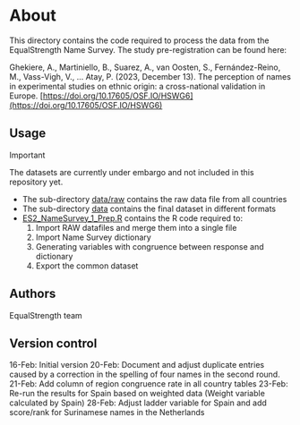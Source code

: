 # About
This directory contains the code required to process the data from the 
EqualStrength Name Survey.  The study pre-registration can be found here: 

Ghekiere, A., Martiniello, B., Suarez, A., van Oosten, S., Fernández-Reino, M., Vass-Vigh, V., … Atay, P. (2023, December 13). The perception of names in experimental studies on ethnic origin: a cross-national validation in Europe. [https://doi.org/10.17605/OSF.IO/HSWG6](https://doi.org/10.17605/OSF.IO/HSWG6)

## Usage

> [!IMPORTANT]  
> The datasets are currently under embargo and not included in this repository yet.

- The sub-directory [data/raw](data/raw) contains the raw data file from all countries
- The sub-directory [data](data) contains the final dataset in different formats
- [ES2_NameSurvey_1_Prep.R](ES2_NameSurvey_1_Prep.R) contains the R code
required to:
    1) Import RAW datafiles and merge them into a single file
    2) Import Name Survey dictionary
    3) Generating variables with congruence between response and dictionary
    4) Export the common dataset

## Authors
EqualStrength team

## Version control
16-Feb: Initial version
20-Feb: Document and adjust duplicate entries caused by a correction in the spelling of four names in the second round.
21-Feb: Add column of region congruence rate in all country tables
23-Feb: Re-run the results for Spain based on weighted data (Weight variable calculated by Spain)
28-Feb: Adjust ladder variable for Spain and add score/rank for Surinamese names in the Netherlands

